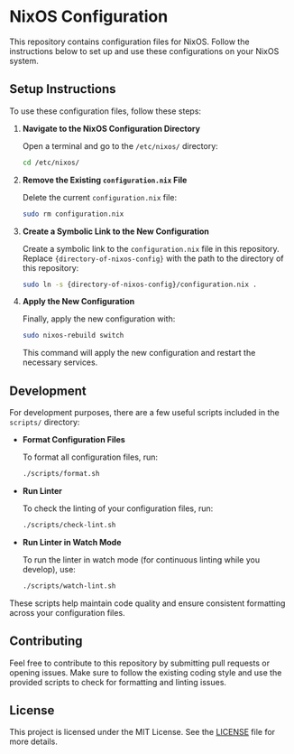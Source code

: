 # NixOS Configuration

This repository contains configuration files for NixOS. Follow the instructions below to set up and use these configurations on your NixOS system.

## Setup Instructions

To use these configuration files, follow these steps:

1. **Navigate to the NixOS Configuration Directory**

   Open a terminal and go to the `/etc/nixos/` directory:

   ```sh
   cd /etc/nixos/
   ```

2. **Remove the Existing `configuration.nix` File**

   Delete the current `configuration.nix` file:

   ```sh
   sudo rm configuration.nix
   ```

3. **Create a Symbolic Link to the New Configuration**

   Create a symbolic link to the `configuration.nix` file in this repository. Replace `{directory-of-nixos-config}` with the path to the directory of this repository:

   ```sh
   sudo ln -s {directory-of-nixos-config}/configuration.nix .
   ```

4. **Apply the New Configuration**

   Finally, apply the new configuration with:

   ```sh
   sudo nixos-rebuild switch
   ```

   This command will apply the new configuration and restart the necessary services.

## Development

For development purposes, there are a few useful scripts included in the `scripts/` directory:

- **Format Configuration Files**

  To format all configuration files, run:

  ```sh
  ./scripts/format.sh
  ```

- **Run Linter**

  To check the linting of your configuration files, run:

  ```sh
  ./scripts/check-lint.sh
  ```

- **Run Linter in Watch Mode**

  To run the linter in watch mode (for continuous linting while you develop), use:

  ```sh
  ./scripts/watch-lint.sh
  ```

These scripts help maintain code quality and ensure consistent formatting across your configuration files.

## Contributing

Feel free to contribute to this repository by submitting pull requests or opening issues. Make sure to follow the existing coding style and use the provided scripts to check for formatting and linting issues.

## License

This project is licensed under the MIT License. See the [LICENSE](LICENSE) file for more details.
